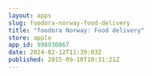 ```yaml
---
layout: apps
slug: foodora-norway-food-delivery
title: "foodora Norway: Food delivery"
store: apple
app_id: 998930867
date: 2024-02-12T11:39:03Z
published: 2015-09-10T10:31:21Z
---
```

